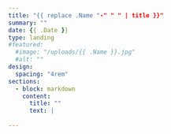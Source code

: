 ```yaml
---
title: "{{ replace .Name "-" " " | title }}"
summary: ""
date: {{ .Date }}
type: landing
#featured:
  #image: "/uploads/{{ .Name }}.jpg"
  #alt: ""
design:
  spacing: "4rem"
sections:
  - block: markdown
    content:
      title: ""
      text: |
        
---
```

